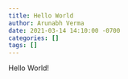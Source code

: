 ```yaml
---
title: Hello World
author: Arunabh Verma
date: 2021-03-14 14:10:00 -0700
categories: []
tags: []
---
```


Hello World!